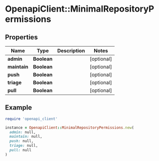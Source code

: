 # OpenapiClient::MinimalRepositoryPermissions

## Properties

| Name | Type | Description | Notes |
| ---- | ---- | ----------- | ----- |
| **admin** | **Boolean** |  | [optional] |
| **maintain** | **Boolean** |  | [optional] |
| **push** | **Boolean** |  | [optional] |
| **triage** | **Boolean** |  | [optional] |
| **pull** | **Boolean** |  | [optional] |

## Example

```ruby
require 'openapi_client'

instance = OpenapiClient::MinimalRepositoryPermissions.new(
  admin: null,
  maintain: null,
  push: null,
  triage: null,
  pull: null
)
```

